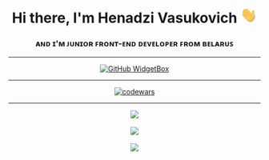 <h1 align="center">Hi there, I'm Henadzi Vasukovich
<img src="./image/Hi.gif" height="32" alt=''/></h1>
<h3 align="center">ᴀɴᴅ ɪ'ᴍ ᴊᴜɴɪᴏʀ ꜰʀᴏɴᴛ-ᴇɴᴅ ᴅᴇᴠᴇʟᴏᴘᴇʀ ꜰʀᴏᴍ ʙᴇʟᴀʀᴜꜱ</h3>
<hr>
<div align='center'>

[![GitHub WidgetBox](https://github-widgetbox.vercel.app/api/skills?languages=js,ts,html,css,json,sass,markdown)](https://github.com/Jurredr/github-widgetbox)

<hr>

[![codewars](https://www.codewars.com/users/rsschool_ae8e848385a4fb36/badges/large)](https://www.codewars.com/users/rsschool_ae8e848385a4fb36/badges/large)

<hr>

![](https://github-profile-summary-cards.vercel.app/api/cards/profile-details?username=brbrov&theme=github)

<div align='center'>
<div>

![](https://github-profile-summary-cards.vercel.app/api/cards/repos-per-language?username=brbrov&theme=vue)

</div>

<div>

![](https://github-profile-summary-cards.vercel.app/api/cards/stats?username=brbrov&theme=solarized)

</div>
</div>

</div>


